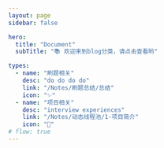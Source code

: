 ```yaml
---
layout: page
sidebar: false

hero:
  title: "Document"
  subTitle: "📚 欢迎来到blog分类，请点击查看哟"

types:
  - name: "刷题相关"
    desc: "do do do do"
    link: "/Notes/刷题总结/总结"
    icon: "✨"
  - name: "项目相关"
    desc: "interview experiences"
    link: "/Notes/动态线程池/1-项目简介"
    icon: "🏃"
# flow: true
---
```


<script setup>
import BlogArchive from '../../.vitepress/views/BlogArchive.vue'
</script>

<BlogArchive/>
